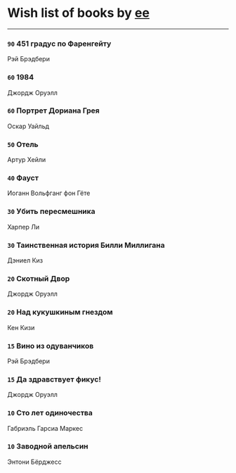 # Wish list of books by [ee](https://my.mail.ru/mail/frodzhers/)
---

### `90` 451 градус по Фаренгейту
Рэй Брэдбери

### `60` 1984
Джордж Оруэлл

### `60` Портрет Дориана Грея
Оскар Уайльд

### `50` Отель
Артур Хейли

### `40` Фауст
Иоганн Вольфганг фон Гёте

### `30` Убить пересмешника
Харпер Ли

### `30` Таинственная история Билли Миллигана
Дэниел Киз

### `20` Скотный Двор
Джордж Оруэлл

### `20` Над кукушкиным гнездом
Кен Кизи

### `15` Вино из одуванчиков
Рэй Брэдбери

### `15` Да здравствует фикус!
Джордж Оруэлл

### `10` Сто лет одиночества
Габриэль Гарсиа Маркес

### `10` Заводной апельсин
Энтони Бёрджесс

